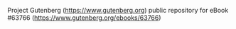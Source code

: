 Project Gutenberg (https://www.gutenberg.org) public repository for eBook #63766 (https://www.gutenberg.org/ebooks/63766)
